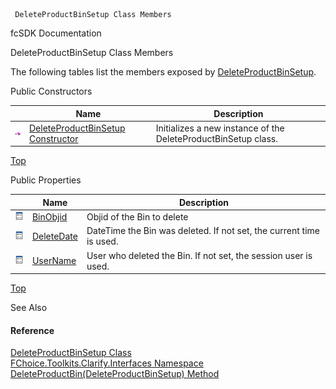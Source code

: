 ﻿     DeleteProductBinSetup Class Members                                                   

fcSDK Documentation

DeleteProductBinSetup Class Members

The following tables list the members exposed by [DeleteProductBinSetup](FChoice.Toolkits.Clarify~FChoice.Toolkits.Clarify.Interfaces.DeleteProductBinSetup.md).

Public Constructors

|   | Name | Description |
| --- | --- | --- |
| ![Public Constructor](dotnetimages/publicConstructor.png) | [DeleteProductBinSetup Constructor](FChoice.Toolkits.Clarify~FChoice.Toolkits.Clarify.Interfaces.DeleteProductBinSetup~_ctor.md) | Initializes a new instance of the DeleteProductBinSetup class.   |

[Top](#top)

Public Properties

|   | Name | Description |
| --- | --- | --- |
| ![Public Property](dotnetimages/publicProperty.png) | [BinObjid](FChoice.Toolkits.Clarify~FChoice.Toolkits.Clarify.Interfaces.DeleteProductBinSetup~BinObjid.md) | Objid of the Bin to delete   |
| ![Public Property](dotnetimages/publicProperty.png) | [DeleteDate](FChoice.Toolkits.Clarify~FChoice.Toolkits.Clarify.Interfaces.DeleteProductBinSetup~DeleteDate.md) | DateTime the Bin was deleted. If not set, the current time is used.   |
| ![Public Property](dotnetimages/publicProperty.png) | [UserName](FChoice.Toolkits.Clarify~FChoice.Toolkits.Clarify.Interfaces.DeleteProductBinSetup~UserName.md) | User who deleted the Bin. If not set, the session user is used.   |

[Top](#top)

See Also

#### Reference

[DeleteProductBinSetup Class](FChoice.Toolkits.Clarify~FChoice.Toolkits.Clarify.Interfaces.DeleteProductBinSetup.md)  
[FChoice.Toolkits.Clarify.Interfaces Namespace](FChoice.Toolkits.Clarify~FChoice.Toolkits.Clarify.Interfaces_namespace.md)  
[DeleteProductBin(DeleteProductBinSetup) Method](FChoice.Toolkits.Clarify~FChoice.Toolkits.Clarify.Interfaces.InterfacesToolkit~DeleteProductBin(DeleteProductBinSetup).md)